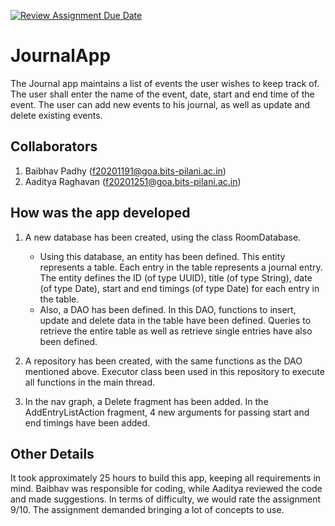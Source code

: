 [![Review Assignment Due Date](https://classroom.github.com/assets/deadline-readme-button-24ddc0f5d75046c5622901739e7c5dd533143b0c8e959d652212380cedb1ea36.svg)](https://classroom.github.com/a/XNhTFXWh)
# JournalApp
The Journal app maintains a list of events the user wishes to keep track of. The user shall enter the name of the event, date, start and end time of the event. The user can add new events to his journal, as well as update and delete existing events.

## Collaborators

1. Baibhav Padhy (f20201191@goa.bits-pilani.ac.in)
2. Aaditya Raghavan (f20201251@goa.bits-pilani.ac.in)

## How was the app developed

1. A new database has been created, using the class RoomDatabase.
   - Using this database, an entity has been defined. This entity represents a table. Each entry in the table represents a journal entry. The entity defines the ID (of type UUID), title (of type String), date (of type Date), start and end timings (of type Date) for each entry in the table.
   - Also, a DAO has been defined. In this DAO, functions to insert, update and delete data in the table have been defined. Queries to retrieve the entire table as well as retrieve single entries have also been defined.
     
2. A repository has been created, with the same functions as the DAO mentioned above. Executor class been used in this repository to execute all functions in the main thread. 
3. In the nav graph, a Delete fragment has been added. In the AddEntryListAction fragment, 4 new arguments for passing start and end timings have been added.


## Other Details

It took approximately 25 hours to build this app, keeping all requirements in mind. Baibhav was responsible for coding, while Aaditya reviewed the code and made suggestions.
In terms of difficulty, we would rate the assignment 9/10. The assignment demanded bringing a lot of concepts to use.
